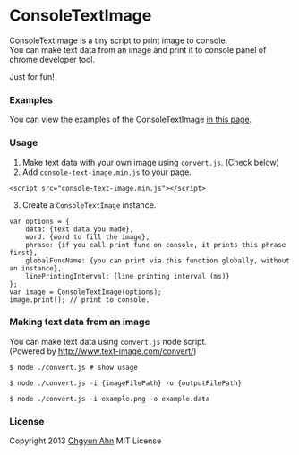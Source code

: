 ConsoleTextImage
==================

ConsoleTextImage is a tiny script to print image to console.  
You can make text data from an image and print it to console panel of chrome developer tool.

Just for fun!


### Examples
You can view the examples of the ConsoleTextImage [in this page](http://ohgyun.github.io/console-text-image/example/example.html).


### Usage
1. Make text data with your own image using `convert.js`. (Check below)
2. Add `console-text-image.min.js` to your page.
````
<script src="console-text-image.min.js"></script>
````

3. Create a `ConsoleTextImage` instance.
````
var options = {
    data: {text data you made},
    word: {word to fill the image},
    phrase: {if you call print func on console, it prints this phrase first},
    globalFuncName: {you can print via this function globally, without an instance},
    linePrintingInterval: {line printing interval (ms)}
};
var image = ConsoleTextImage(options);
image.print(); // print to console.
````


### Making text data from an image
You can make text data using `convert.js` node script.  
(Powered by http://www.text-image.com/convert/)

````
$ node ./convert.js # show usage

$ node ./convert.js -i {imageFilePath} -o {outputFilePath}

$ node ./convert.js -i example.png -o example.data
````


### License
Copyright 2013 [Ohgyun Ahn](mailto:ohgyun@gmail.com) MIT License
